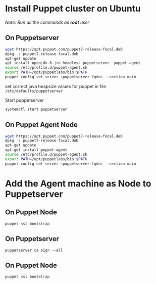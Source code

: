 # Install Puppet cluster on Ubuntu
_Note: Run all the commands as **root** user_

## On Puppetserver

``` bash
wget https://apt.puppet.com/puppet7-release-focal.deb
dpkg -i puppet7-release-focal.deb
apt-get update
apt install openjdk-8-jre-headless puppetserver  puppet-agent
source /etc/profile.d/puppet-agent.sh
export PATH=/opt/puppetlabs/bin:$PATH
puppet config set server <puppetserver-fqdn> --section main
```

set correct java heapsize values for puppet in file `/etc/defaults/puppetserver`

Start puppetserver 
```bash
systemctl start puppetserver
```

## On Puppet Agent Node

```bash
wget https://apt.puppet.com/puppet7-release-focal.deb
dpkg -i puppet7-release-focal.deb
apt-get update
apt-get install puppet-agent
source /etc/profile.d/puppet-agent.sh
export PATH=/opt/puppetlabs/bin:$PATH
puppet config set server <puppetserver-fqdn> --section main
```

# Add the Agent machine as Node to Puppetserver
## On Puppet Node
`puppet ssl bootstrap`

## On Puppetserver
`puppetserver ca sign --all`

## On Puppet Node
`puppet ssl bootstrap`
